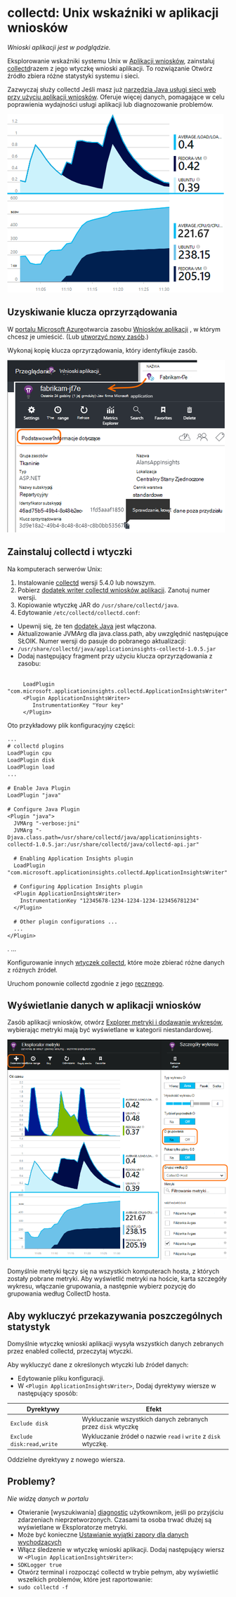 <properties 
    pageTitle="collectd: statystyki wydajności dla języka Java systemem UNIX w aplikacji wniosków" 
    description="Rozszerzone monitorowania Java witryny sieci Web przy użyciu wtyczki CollectD wniosków aplikacji" 
    services="application-insights" 
    documentationCenter="java"
    authors="alancameronwills" 
    manager="douge"/>

<tags 
    ms.service="application-insights" 
    ms.workload="tbd" 
    ms.tgt_pltfrm="ibiza" 
    ms.devlang="na" 
    ms.topic="article" 
    ms.date="08/24/2016" 
    ms.author="awills"/>
 
# <a name="collectd-unix-performance-metrics-in-application-insights"></a>collectd: Unix wskaźniki w aplikacji wniosków

*Wnioski aplikacji jest w podglądzie.*

Eksplorowanie wskaźniki systemu Unix w [Aplikacji wniosków](app-insights-overview.md), zainstaluj [collectd](http://collectd.org/)razem z jego wtyczkę wnioski aplikacji. To rozwiązanie Otwórz źródło zbiera różne statystyki systemu i sieci.

Zazwyczaj służy collectd Jeśli masz już [narzędzia Java usługi sieci web przy użyciu aplikacji wniosków][java]. Oferuje więcej danych, pomagające w celu poprawienia wydajności usługi aplikacji lub diagnozowanie problemów. 

![Przykładowe wykresów](./media/app-insights-java-collectd/sample.png)

## <a name="get-your-instrumentation-key"></a>Uzyskiwanie klucza oprzyrządowania

W [portalu Microsoft Azure](https://portal.azure.com)otwarcia zasobu [Wniosków aplikacji](app-insights-overview.md) , w którym chcesz je umieścić. (Lub [utworzyć nowy zasób](app-insights-create-new-resource.md).)

Wykonaj kopię klucza oprzyrządowania, który identyfikuje zasób.

![Przeglądaj wszystkie, otwórz zasób, a następnie w podstawowe informacje dotyczące listy rozwijanej, zaznacz i skopiować klucz oprzyrządowania](./media/app-insights-java-collectd/02-props.png)



## <a name="install-collectd-and-the-plug-in"></a>Zainstaluj collectd i wtyczki

Na komputerach serwerów Unix:

1. Instalowanie [collectd](http://collectd.org/) wersji 5.4.0 lub nowszym.
2. Pobierz [dodatek writer collectd wniosków aplikacji](https://aka.ms/aijavasdk). Zanotuj numer wersji.
3. Kopiowanie wtyczkę JAR do `/usr/share/collectd/java`.
3. Edytowanie `/etc/collectd/collectd.conf`:
 * Upewnij się, że ten [dodatek Java](https://collectd.org/wiki/index.php/Plugin:Java) jest włączona.
 * Aktualizowanie JVMArg dla java.class.path, aby uwzględnić następujące SŁOIK. Numer wersji do pasuje do pobranego aktualizacji:
  * `/usr/share/collectd/java/applicationinsights-collectd-1.0.5.jar`
 * Dodaj następujący fragment przy użyciu klucza oprzyrządowania z zasobu:

```

     LoadPlugin "com.microsoft.applicationinsights.collectd.ApplicationInsightsWriter"
     <Plugin ApplicationInsightsWriter>
        InstrumentationKey "Your key"
     </Plugin>
```

Oto przykładowy plik konfiguracyjny części:

    ...
    # collectd plugins
    LoadPlugin cpu
    LoadPlugin disk
    LoadPlugin load
    ...

    # Enable Java Plugin
    LoadPlugin "java"

    # Configure Java Plugin
    <Plugin "java">
      JVMArg "-verbose:jni"
      JVMArg "-Djava.class.path=/usr/share/collectd/java/applicationinsights-collectd-1.0.5.jar:/usr/share/collectd/java/collectd-api.jar"

      # Enabling Application Insights plugin
      LoadPlugin "com.microsoft.applicationinsights.collectd.ApplicationInsightsWriter"
                
      # Configuring Application Insights plugin
      <Plugin ApplicationInsightsWriter>
        InstrumentationKey "12345678-1234-1234-1234-123456781234"
      </Plugin>

      # Other plugin configurations ...
      ...
    </Plugin>
.   ...

Konfigurowanie innych [wtyczek collectd](https://collectd.org/wiki/index.php/Table_of_Plugins), które może zbierać różne danych z różnych źródeł.

Uruchom ponownie collectd zgodnie z jego [ręcznego](https://collectd.org/wiki/index.php/First_steps).

## <a name="view-the-data-in-application-insights"></a>Wyświetlanie danych w aplikacji wniosków

Zasób aplikacji wniosków, otwórz [Explorer metryki i dodawanie wykresów][metrics], wybierając metryki mają być wyświetlane w kategorii niestandardowej.

![](./media/app-insights-java-collectd/result.png)

Domyślnie metryki łączy się na wszystkich komputerach hosta, z których zostały pobrane metryki. Aby wyświetlić metryki na hoście, karta szczegóły wykresu, włączanie grupowania, a następnie wybierz pozycję do grupowania według CollectD hosta.


## <a name="to-exclude-upload-of-specific-statistics"></a>Aby wykluczyć przekazywania poszczególnych statystyk

Domyślnie wtyczkę wnioski aplikacji wysyła wszystkich danych zebranych przez enabled collectd, przeczytaj wtyczki. 

Aby wykluczyć dane z określonych wtyczki lub źródeł danych:

* Edytowanie pliku konfiguracji. 
* W `<Plugin ApplicationInsightsWriter>`, Dodaj dyrektywy wiersze w następujący sposób:

Dyrektywy | Efekt
---|---
`Exclude disk` | Wykluczanie wszystkich danych zebranych przez `disk` wtyczkę
`Exclude disk:read,write` | Wykluczanie źródeł o nazwie `read` i `write` z `disk` wtyczkę.

Oddzielne dyrektywy z nowego wiersza.


## <a name="problems"></a>Problemy?

*Nie widzę danych w portalu*

* Otwieranie [wyszukiwania] [ diagnostic] użytkownikom, jeśli po przyjściu zdarzeniach nieprzetworzonych. Czasami ta osoba trwać dłużej są wyświetlane w Eksploratorze metryki.
* Może być konieczne [Ustawianie wyjątki zapory dla danych wychodzących](app-insights-ip-addresses.md)
* Włącz śledzenie w wtyczkę wnioski aplikacji. Dodaj następujący wiersz w `<Plugin ApplicationInsightsWriter>`:
 *  `SDKLogger true`
* Otwórz terminal i rozpocząć collectd w trybie pełnym, aby wyświetlić wszelkich problemów, które jest raportowanie:
 * `sudo collectd -f`




<!--Link references-->

[api]: app-insights-api-custom-events-metrics.md
[apiexceptions]: app-insights-api-custom-events-metrics.md#track-exception
[availability]: app-insights-monitor-web-app-availability.md
[diagnostic]: app-insights-diagnostic-search.md
[eclipse]: app-insights-java-eclipse.md
[java]: app-insights-java-get-started.md
[javalogs]: app-insights-java-trace-logs.md
[metrics]: app-insights-metrics-explorer.md
[usage]: app-insights-web-track-usage.md

 
